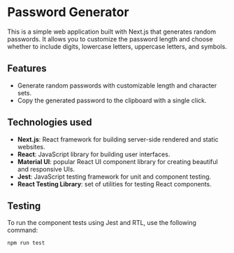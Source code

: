 # Password Generator

This is a simple web application built with Next.js that generates random passwords. It allows you to customize the password length and choose whether to include digits, lowercase letters, uppercase letters, and symbols.

## Features

- Generate random passwords with customizable length and character sets.
- Copy the generated password to the clipboard with a single click.

## Technologies used

- **Next.js**: React framework for building server-side rendered and static websites.
- **React**: JavaScript library for building user interfaces.
- **Material UI**: popular React UI component library for creating beautiful and responsive UIs.
- **Jest**: JavaScript testing framework for unit and component testing.
- **React Testing Library**: set of utilities for testing React components.

## Testing

To run the component tests using Jest and RTL, use the following command:

```
npm run test
```
